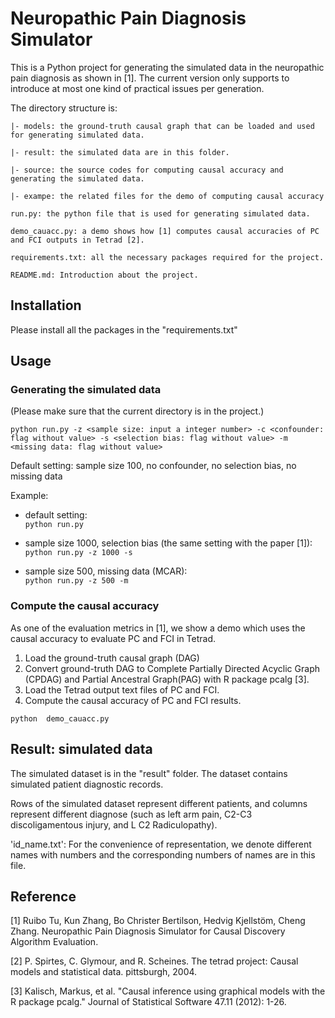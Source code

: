 # Neuropathic Pain Diagnosis Simulator
 
This is a Python project for generating the simulated data in the neuropathic pain diagnosis as shown in [1]. The current version only supports to introduce at most one kind of practical issues per generation.

The directory structure is:

	|- models: the ground-truth causal graph that can be loaded and used for generating simulated data.  

	|- result: the simulated data are in this folder.  

	|- source: the source codes for computing causal accuracy and generating the simulated data.  
	
	|- exampe: the related files for the demo of computing causal accuracy

	run.py: the python file that is used for generating simulated data.  
	
	demo_cauacc.py: a demo shows how [1] computes causal accuracies of PC and FCI outputs in Tetrad [2].  

	requirements.txt: all the necessary packages required for the project.  

	README.md: Introduction about the project.  

## Installation

Please install all the packages in the "requirements.txt"

## Usage 
### Generating the simulated data
(Please make sure that the current directory is in the project.)

```python run.py -z <sample size: input a integer number> -c <confounder: flag without value> -s <selection bias: flag without value> -m <missing data: flag without value>```

Default setting: sample size 100, no confounder, no selection bias, no missing data 

Example:   
- default setting:   
```python run.py```
  
- sample size 1000, selection bias (the same setting with the paper [1]):   
```python run.py -z 1000 -s```  

- sample size 500, missing data (MCAR):  
```python run.py -z 500 -m```

### Compute the causal accuracy 
As one of the evaluation metrics in [1], we show a demo which uses the causal accuracy to evaluate PC and FCI in Tetrad. 

1. Load the ground-truth causal graph (DAG)
2. Convert ground-truth DAG to Complete Partially Directed Acyclic Graph (CPDAG) and Partial Ancestral Graph(PAG) with R package pcalg [3].
3. Load the Tetrad output text files of PC and FCI.
4. Compute the causal accuracy of PC and FCI results.
 
```python  demo_cauacc.py```

  
## Result: simulated data
The simulated dataset is in the "result" folder. The dataset contains simulated patient diagnostic records.  

Rows of the simulated dataset represent different patients, and columns represent different diagnose (such as left arm pain, C2-C3 discoligamentous injury, and L C2 Radiculopathy).  

'id_name.txt': For the convenience of representation, we denote different names with numbers and the corresponding numbers of names are in this file. 

## Reference
[1] Ruibo Tu, Kun Zhang, Bo Christer Bertilson, Hedvig Kjellstöm, Cheng Zhang. Neuropathic Pain Diagnosis Simulator for Causal Discovery Algorithm Evaluation.
 
[2] P. Spirtes, C. Glymour, and R. Scheines. The tetrad project: Causal models and statistical data. pittsburgh, 2004.

[3] Kalisch, Markus, et al. "Causal inference using graphical models with the R package pcalg." Journal of Statistical Software 47.11 (2012): 1-26.
